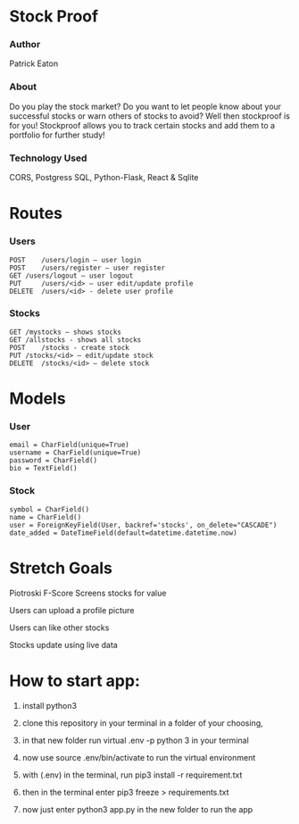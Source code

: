 # Stock Proof 

### Author
Patrick Eaton

### About
Do you play the stock market? Do you want to let people know about your successful stocks or warn others of stocks to avoid? Well then stockproof is for you! Stockproof allows you to track certain stocks and add them to a portfolio for further study!



### Technology Used
CORS, Postgress SQL, Python-Flask, React & Sqlite

# Routes
### Users
	POST	/users/login – user login 
	POST	/users/register – user register
	GET	/users/logout – user logout
	PUT 	/users/<id> – user edit/update profile
	DELETE  /users/<id> - delete user profile

### Stocks
	GET	/mystocks – shows stocks
	GET /allstocks - shows all stocks
	POST	/stocks - create stock
	PUT	/stocks/<id> – edit/update stock 
	DELETE	/stocks/<id> – delete stock

# Models 
### User
	email = CharField(unique=True)
	username = CharField(unique=True)
	password = CharField()
	bio = TextField()

### Stock
	symbol = CharField()
	name = CharField()	
	user = ForeignKeyField(User, backref='stocks', on_delete="CASCADE") 
	date_added = DateTimeField(default=datetime.datetime.now)



# Stretch Goals
Piotroski F-Score Screens stocks for value

Users can upload a profile picture

Users can like other stocks

Stocks update using live data


# How to start app:
1) install python3
	
2) clone this repository in your terminal in a folder of your choosing, 
	
3) in that new folder run virtual .env -p python 3 in your terminal
	
4) now use source .env/bin/activate to run the virtual environment 

5) with (.env) in the terminal, run pip3 install -r requirement.txt 

6) then in the terminal enter pip3 freeze > requirements.txt 

7) now just enter python3 app.py in the new folder to run the app


